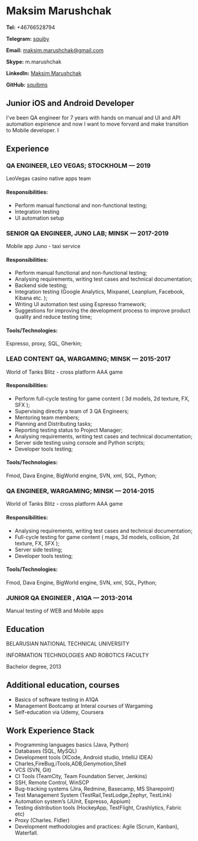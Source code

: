# Maksim Marushchak

__Tel:__ +46766528794

__Telegram:__ [squiby](https://t.me/squiby)

__Email:__ maksim.marushchak@gmail.com

__Skype:__ m.marushchak

__LinkedIn:__ [Maksim Marushchak](https://www.linkedin.com/in/maksim-marushchak-62001788)

__GitHub:__ [squibms](https://github.com/squibms)

## Junior iOS and Android Developer

I've been QA engineer for 7 years with hands on manual and UI and API automation expirience and now I want to move forvard and make transition to Mobile developer. I 

## Experience

### QA ENGINEER, LEO VEGAS; STOCKHOLM — 2019
LeoVegas casino native apps team

#### Responsibilities:
- Perform manual functional and non-functional testing;
- Integration testing
- UI automation setup

### SENIOR QA ENGINEER, JUNO LAB; MINSK — 2017-2019
Mobile app Juno - taxi service

#### Responsibilities:
- Perform manual functional and non-functional testing;
- Analysing requirements, writing test cases and technical documentation;
- Backend side testing;
- Integration testing (Google Analytics, Mixpanel, Leanplum, Facebook, Kibana etc. );
- Writing UI automation test using Espresso framework;
- Suggestions for improving the development process to improve product quality and reduce testing time;

#### Tools/Technologies:
Espresso, proxy, SQL, Gherkin;

### LEAD CONTENT QA, WARGAMING; MINSK — 2015-2017
World of Tanks Blitz - cross platform AAA game

#### Responsibilities:
- Perform full-cycle testing for game content ( 3d models, 2d texture, FX, SFX );
- Supervising directly a team of 3 QA Engineers;
- Mentoring team members;
- Planning and Distributing tasks;
- Reporting testing status to Project Manager;
- Analysing requirements, writing test cases and technical documentation;
- Server side testing using console and Python scripts;
- Developer tools testing;

#### Tools/Technologies:
Fmod, Dava Engine, BigWorld engine, SVN, xml, SQL, Python;

### QA ENGINEER, WARGAMING; MINSK — 2014-2015
World of Tanks Blitz - cross platform AAA game

#### Responsibilities:
- Analysing requirements, writing test cases and technical documentation;
- Full-cycle testing for game content ( maps, 3d models, collision, 2d texture, FX, SFX );
- Server side testing;
- Developer tools testing;
 
#### Tools/Technologies:
Fmod, Dava Engine, BigWorld engine, SVN, xml, SQL, Python;

### JUNIOR QA ENGINEER , A1QA — 2013-2014
Manual testing of WEB and Mobile apps

## Education

BELARUSIAN NATIONAL TECHNICAL UNIVERSITY

INFORMATION TECHNOLOGIES AND ROBOTICS FACULTY

Bachelor degree, 2013 

## Additional education, courses

- Basics of software testing in A1QA
- Management Bootcamp at Interal courses of Wargaming 
- Self-education via Udemy, Coursera

## Work Experience Stack
- Programming languages basics (Java, Python)
- Databases (SQL, MySQL)
- Development tools (XCode, Android studio, IntelliJ IDEA)
- Charles,FireBug,iTools,ADB,Genymotion,Shell
- VCS (SVN, Git)
- CI Tools (TeamCity, Team Foundation Server, Jenkins)
- SSH, Remote Control, WinSCP
- Bug-tracking systems (Jira, Redmine, Basecamp, MS Sharepoint)
- Test Management System (TestRail,TestLodge,Zephyr, TestLink)
- Automation system’s (JUnit, Espresso, Appium)
- Testing distribution tools (HockeyApp, TestFlight, Crashlytics, Fabric etc)
- Proxy (Charles. Fidler)
- Development methodologies and practiсes: Agile (Scrum, Kanban), Waterfall.

